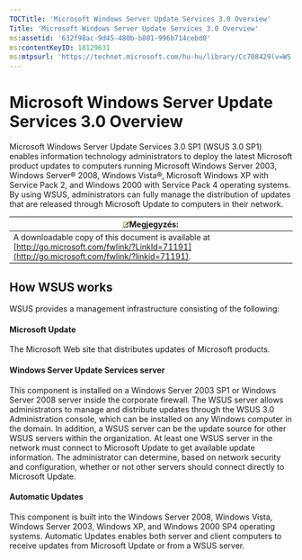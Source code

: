```yaml
---
TOCTitle: 'Microsoft Windows Server Update Services 3.0 Overview'
Title: 'Microsoft Windows Server Update Services 3.0 Overview'
ms:assetid: '632f98ac-9d45-480b-b801-996b714cebd0'
ms:contentKeyID: 18129631
ms:mtpsurl: 'https://technet.microsoft.com/hu-hu/library/Cc708429(v=WS.10)'
---
```


Microsoft Windows Server Update Services 3.0 Overview
=====================================================

Microsoft Windows Server Update Services 3.0 SP1 (WSUS 3.0 SP1) enables information technology administrators to deploy the latest Microsoft product updates to computers running Microsoft Windows Server 2003, Windows Server® 2008, Windows Vista®, Microsoft Windows XP with Service Pack 2, and Windows 2000 with Service Pack 4 operating systems. By using WSUS, administrators can fully manage the distribution of updates that are released through Microsoft Update to computers in their network.

| ![](images/Cc708429.note(WS.10).gif)Megjegyzés:                                                                       |
|----------------------------------------------------------------------------------------------------------------------------------------------------|
| A downloadable copy of this document is available at [http://go.microsoft.com/fwlink/?LinkId=71191](http://go.microsoft.com/fwlink/?linkid=71191). |

How WSUS works
--------------

WSUS provides a management infrastructure consisting of the following:

#### Microsoft Update

The Microsoft Web site that distributes updates of Microsoft products.

#### Windows Server Update Services server

This component is installed on a Windows Server 2003 SP1 or Windows Server 2008 server inside the corporate firewall. The WSUS server allows administrators to manage and distribute updates through the WSUS 3.0 Administration console, which can be installed on any Windows computer in the domain. In addition, a WSUS server can be the update source for other WSUS servers within the organization. At least one WSUS server in the network must connect to Microsoft Update to get available update information. The administrator can determine, based on network security and configuration, whether or not other servers should connect directly to Microsoft Update.

#### Automatic Updates

This component is built into the Windows Server 2008, Windows Vista, Windows Server 2003, Windows XP, and Windows 2000 SP4 operating systems. Automatic Updates enables both server and client computers to receive updates from Microsoft Update or from a WSUS server.
